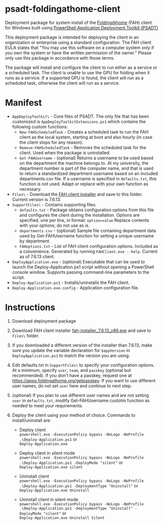 # psadt-foldingathome-client
Deployment package for system install of the [Folding@home](https://foldingathome.org/) (FAH) client for Windows built using [PowerShell Application Deployment Toolkit (PSADT)](https://psappdeploytoolkit.com/)

This deployment package is intended for deploying the client in an organization or enterprise using a standard configuration. The FAH client EULA states that "You may use this software on a computer system only if you own the system or have the written permission of the owner." Please only use this package in accordance with those terms.

The package will install and configure the client to run either as a service or a scheduled task. The client is unable to use the GPU for folding when it runs as a service. If a supported GPU is found, the client will run as a scheduled task, otherwise the client will run as a service.

# Manifest
* `AppDeployToolkit\` - Core files of PSADT. The only file that has been customized is `AppDeployToolkitExtensions.ps1` which contains the following custom functions:
  * `New-FAHScheduledTask` - Creates a scheduled task to run the FAH client as the local system, starting at boot and also hourly (in case the client stops for any reason).
  * `Remove-FAHScheduledTask` - Removes the scheduled task for the client. Used when the package is uninstalled.
  * `Get-FAHUsername` - (optional) Returns a username to be used based on the department the machine belongs to. At my university, the department number is part of the computer name, and that is used to return a standardized department username based on an included departments.csv file.  If a username is specified in `defaults.txt`, this function is not used. Adapt or replace with your own function as necessary.
* `Files\` - Download the [FAH client installer](https://foldingathome.org/start-folding/) and save to this folder. Current version is 7.6.13.
* `SupportFiles\` - Contains supporting files.
  * `defaults.txt` - Package obtains configuration options from this file and configures the client during the installation. Options are specified, one per line, in format: `option=value` Replace contents with your options; do not use as is.
  * `departments.csv` - (optional) Sample file containing department data used by Get-FAHUsername function for setting a unique username by department.
  * `FAHoptions.txt` - List of FAH client configuration options. Included as a convenience. Generated by running `FAHClient.exe --help`. Current as of 7.6.13 client.
* `DeployApplication.exe` - (optional) Executable that can be used to launch the Deploy-Application.ps1 script without opening a PowerShell console window. Supports passing command-line parameters to the script.
* `Deploy-Application.ps1` - Installs/uninstalls the FAH client. 
* `Deploy-Application.exe.config` - Application configuration file.

# Instructions

1. Download deployment package
2. Download FAH client installer [fah-installer_7.6.13_x86.exe](https://download.foldingathome.org/releases/public/release/fah-installer/windows-10-32bit/v7.6/fah-installer_7.6.13_x86.exe) and save to `Files\` folder.
3. If you downloaded a different version of the installer than 7.6.13, make sure you update the variable declaration for `$appVersion` in `DeployApplication.ps1` to match the version you are using. 
4. Edit defaults.txt in `SupportFiles\` to specify your configuration options. At a minimum, specify `user`, `team`, and `passkey` (optional but recommended). If you don't have a passkey, request one at https://apps.foldingathome.org/getpasskey. If you want to use different user names, do not set `user` here and continue to next step.
5. (optional) If you plan to use different user names and are not setting `user` in `defaults.txt`, modify Get-FAHUsername custotm function as needed to meet your requirements.
6. Deploy the client using your method of choice. Commands to install/uninstall are:

    * Deploy client\
    `powershell.exe -ExecutionPolicy bypass -NoLogo -NoProfile .\Deploy-Application.ps1` or\
    `Deploy-Application.exe`

    * Deploy client in silent mode\
    `powershell.exe -ExecutionPolicy bypass -NoLogo -NoProfile .\Deploy-Application.ps1 -DeployMode "silent"` or\
    `Deploy-Application.exe silent` 

    * Uninstall client\
    `powershell.exe -ExecutionPolicy bypass -NoLogo -NoProfile .\Deploy-Application.ps1 -DeploymentType "Uninstall"` or\
    `Deploy-Application.exe Uninstall`
  
    * Uninstall client in silent mode\
    `powershell.exe -ExecutionPolicy bypass -NoLogo -NoProfile .\Deploy-Application.ps1 -DeploymentType "Uninstall" -DeployMode "silent"` or\
    `Deploy-Application.exe Uninstall Silent`
